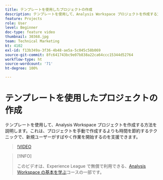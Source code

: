 ```yaml
---
title: テンプレートを使用したプロジェクトの作成
description: テンプレートを使用して、Analysis Workspace プロジェクトを作成する方法を説明します
feature: Projects
role: User
level: Beginner
doc-type: feature video
thumbnail: 30368.jpg
team: Technical Marketing
kt: 4102
exl-id: f13b349a-3f36-4b48-ae5a-5c045c58b069
source-git-commit: 8fc641743bc9e07b838a22ca64ccc15344d52764
workflow-type: ht
source-wordcount: '71'
ht-degree: 100%

---
```


# テンプレートを使用したプロジェクトの作成

テンプレートを使用して、Analysis Workspace プロジェクトを作成する方法を説明します。これは、プロジェクトを手動で作成するよりも時間を節約するテクニックで、新規ユーザーがすばやく作業を開始するのを支援できます。

>[!VIDEO](https://video.tv.adobe.com/v/30368/?quality=12&learn=on)

>[!INFO]
>
> このビデオは、Experience League で無償で利用できる、[Analysis Workspace の基本を学ぶ](https://experienceleague.adobe.com/?recommended=Analytics-U-1-2020.1.workspace&amp;lang=ja)コースの一部です。
